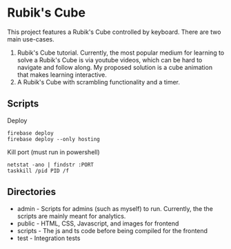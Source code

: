 # Rubik's Cube

This project features a Rubik's Cube controlled by keyboard. There are two main use-cases.  
1) Rubik's Cube tutorial. Currently, the most popular medium for learning to solve a Rubik's Cube is via youtube videos, which can be hard to navigate and follow along. My proposed solution is a cube animation that makes learning interactive.
2) A Rubik's Cube with scrambling functionality and a timer. 

## Scripts

Deploy
```
firebase deploy
firebase deploy --only hosting
```

Kill port (must run in powershell)
```
netstat -ano | findstr :PORT
taskkill /pid PID /f
```

## Directories

- admin - Scripts for admins (such as myself) to run. Currently, the the scripts are mainly meant for analytics.
- public - HTML, CSS, Javascript, and images for frontend
- scripts - The js and ts code before being compiled for the frontend
- test - Integration tests